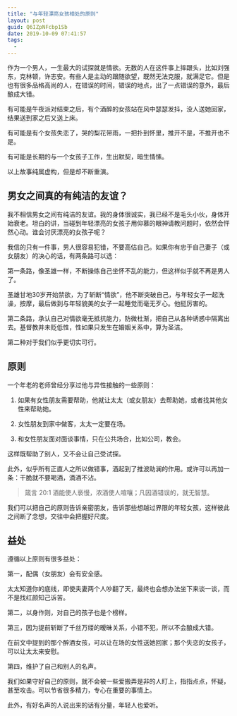```yaml
---
title: "与年轻漂亮女孩相处的原则"
layout: post
guid: Q6IZpNFcbp1Sb
date: 2019-10-09 07:41:57
tags:
  -
---
```


作为一个男人，一生最大的试探就是情欲。无数的人在这件事上摔跟头，比如刘强东，克林顿，许志安。有些人是主动的跟随欲望，既然无法克服，就满足它。但是也有很多品格高尚的人，在错误的时间，错误的地点，出了一点错误的意外，最后酿成大错。

有可能是午夜派对结束之后，有个酒醉的女孩站在风中瑟瑟发抖，没人送她回家，结果送到家之后又送上床。

有可能是有个女孩失恋了，哭的梨花带雨，一把扑到怀里，推开不是，不推开也不是。

有可能是长期的与一个女孩子工作，生出默契，暗生情愫。

以上故事纯属虚构，但是却不断重演。

## 男女之间真的有纯洁的友谊？

我不相信男女之间有纯洁的友谊。我的身体很诚实，我已经不是毛头小伙，身体开始衰老。坦白的讲，当碰到年轻漂亮的女孩子用仰慕的眼神请教问题时，依然会怦然心动。谁会讨厌漂亮的女孩子呢？

我信的只有一件事，男人很容易犯错，不要高估自己。如果你有忠于自己妻子（或女朋友）的决心的话，有两条路可以选：

第一条路，像圣雄一样，不断操练自己坐怀不乱的能力，但这样似乎就不再是男人了。

圣雄甘地30岁开始禁欲，为了斩断“情欲”，他不断突破自己，与年轻女子一起洗澡，按摩，最后做到与年轻貌美的女子一起睡觉而毫无歹心。他挺厉害的。


第二条路，承认自己对情欲毫无抵抗能力，防微杜渐，把自己从各种诱惑中隔离出去。基督教并未贬低性，性如果只发生在婚姻关系中，算为圣洁。

第二种对于我们似乎更切实可行。


## 原则

一个年老的老师曾经分享过他与异性接触的一些原则：

1. 如果有女性朋友需要帮助，他就让太太（或女朋友）去帮助她，或者找其他女性来帮助她。

2. 女性朋友到家中做客，太太一定要在场。

3. 和女性朋友面对面谈事情，只在公共场合，比如公司，教会。

这样既帮助了别人，又不会让自己受试探。

此外，似乎所有正直人之所以做错事，酒起到了推波助澜的作用。或许可以再加一条：干脆就不要喝酒，滴酒不沾。

> 箴言 20:1 酒能使人亵慢，浓酒使人喧嚷；凡因酒错误的，就无智慧。

我们可以把自己的原则告诉亲密朋友，告诉那些想越过界限的年轻女孩，这样彼此之间断了念想，交往中会把握好尺度。


## 益处

遵循以上原则有很多益处：

第一，配偶（女朋友）会有安全感。

太太知道你的底线，即使夫妻两个人吵翻了天，最终也会想办法坐下来谈一谈，而不是找红颜知己诉苦。

第二，以身作则，对自己的孩子也是个榜样。

第三，因为提前斩断了千丝万缕的暧昧关系，小错不犯，所以不会酿成大错。

在前文中提到的那个醉酒女孩，可以让在场的女性送她回家；那个失恋的女孩子，可以让太太来安慰。

第四，维护了自己和别人的名声。

我们如果守好自己的原则，就不会被一些爱搬弄是非的人盯上，指指点点，怀疑，甚至攻击。可以节省很多精力，专心在重要的事情上。

此外，有好名声的人说出来的话有分量，年轻人也爱听。





